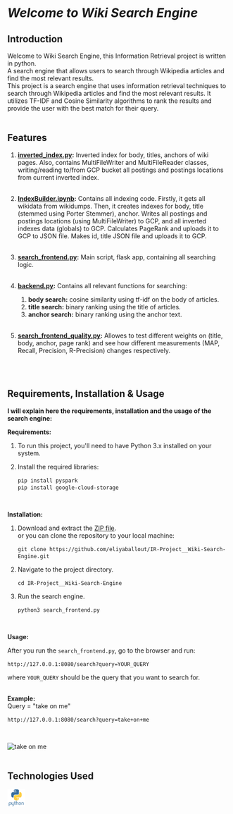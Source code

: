# ***Welcome to Wiki Search Engine***



## Introduction

Welcome to Wiki Search Engine, this Information Retrieval project is written in python. <br>
A search engine that allows users to search through Wikipedia articles and find the most relevant results. <br>
This project is a search engine that uses information retrieval techniques to search through Wikipedia articles and find the most relevant results. It utilizes TF-IDF and Cosine Similarity algorithms to rank the results and provide the user with the best match for their query.
<br><br>




## Features

1. **[inverted_index.py](https://github.com/eliyaballout/IR-Project__Wiki-Search-Engine/blob/main/Build%20Inverted%20Index/inverted_index.py):** Inverted index for body, titles, anchors of wiki pages. Also, contains MultiFileWriter and MultiFileReader classes, writing/reading to/from GCP bucket all postings and postings locations from current inverted index. <br><br>

2. **[IndexBuilder.ipynb](https://github.com/eliyaballout/IR-Project__Wiki-Search-Engine/blob/main/Build%20Inverted%20Index/IndexBuilder.ipynb):** Contains all indexing code. Firstly, it gets all wikidata from wikidumps. Then, it creates indexes for body, title (stemmed using Porter Stemmer), anchor. Writes all postings and postings locations (using MultiFileWriter) to GCP, and all inverted indexes data (globals) to GCP. Calculates PageRank and uploads it to GCP to JSON file. Makes id, title JSON file and uploads it to GCP. <br><br>
3. **[search_frontend.py](https://github.com/eliyaballout/IR-Project__Wiki-Search-Engine/blob/main/search_frontend.py):** Main script, flask app, containing all searching logic. <br><br>

4. **[backend.py](https://github.com/eliyaballout/IR-Project__Wiki-Search-Engine/blob/main/backend.py):** Contains all relevant functions for searching:
   1. **body search:** cosine similarity using tf-idf on the body of articles.
   2. **title search:** binary ranking using the title of articles.
   3. **anchor search:** binary ranking using the anchor text. <br><br>

5. **[search_frontend_quality.py](https://github.com/eliyaballout/IR-Project__Wiki-Search-Engine/blob/main/search_frontend_quality.py):** Allowes to test different weights on (title, body, anchor, page rank) and see how different measurements (MAP, Recall, Precision, R-Precision) changes respectively.

<br><br>




## Requirements, Installation & Usage

**I will explain here the requirements, installation and the usage of the search engine:** <br>

**Requirements:**
1. To run this project, you'll need to have Python 3.x installed on your system.

2. Install the required libraries:
   ```
   pip install pyspark
   pip install google-cloud-storage
   ```
<br>


**Installation:**
1. Download and extract the [ZIP file](https://github.com/eliyaballout/IR-Project__Wiki-Search-Engine/archive/refs/heads/main.zip). <br>
   or you can clone the repository to your local machine:
   ```
   git clone https://github.com/eliyaballout/IR-Project__Wiki-Search-Engine.git
   ```

2. Navigate to the project directory.
   ```
   cd IR-Project__Wiki-Search-Engine
   ```

3. Run the search engine.
   ```
   python3 search_frontend.py
   ```

<br>


**Usage:**

After you run the `search_frontend.py`, go to the browser and run:
```
http://127.0.0.1:8080/search?query=YOUR_QUERY
```
where `YOUR_QUERY` should be the query that you want to search for. <br><br>

**Example:** <br>
Query = "take on me"

```
http://127.0.0.1:8080/search?query=take+on+me
```
<br>

![take on me](https://github.com/eliyaballout/IR-Project__Wiki-Search-Engine/assets/94072460/2220efbf-5a68-4a61-8172-02963cc43013)
<br><br>




## Technologies Used
<img src="https://github.com/devicons/devicon/blob/master/icons/python/python-original-wordmark.svg" title="python" alt="python" width="40" height="40"/>&nbsp;
<br>
